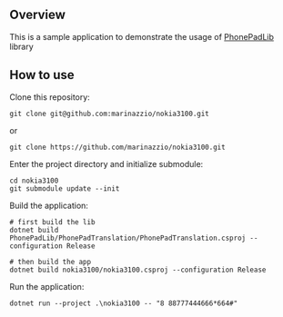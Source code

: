 ## Overview

This is a sample application to demonstrate the usage of [PhonePadLib](marinazzio/PhonePadLib) library

## How to use

Clone this repository:

```shell
git clone git@github.com:marinazzio/nokia3100.git
```

or

```shell
git clone https://github.com/marinazzio/nokia3100.git
```

Enter the project directory and initialize submodule:

```shell
cd nokia3100
git submodule update --init
```

Build the application:

```shell
# first build the lib
dotnet build PhonePadLib/PhonePadTranslation/PhonePadTranslation.csproj --configuration Release

# then build the app
dotnet build nokia3100/nokia3100.csproj --configuration Release
```

Run the application:

```shell
dotnet run --project .\nokia3100 -- "8 88777444666*664#"
```
